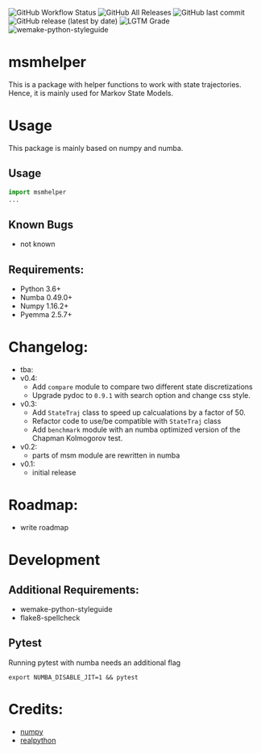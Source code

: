 ![GitHub Workflow Status](https://img.shields.io/github/workflow/status/moldyn/msmhelper/Python%20package)
![GitHub All Releases](https://img.shields.io/github/downloads/moldyn/msmhelper/total)
![GitHub last commit](https://img.shields.io/github/last-commit/moldyn/msmhelper)
![GitHub release (latest by date)](https://img.shields.io/github/v/release/moldyn/msmhelper)
![LGTM Grade](https://img.shields.io/lgtm/grade/python/github/moldyn/msmhelper?label=code%20quality&logo=lgtm)
![wemake-python-styleguide](https://img.shields.io/badge/style-wemake-000000.svg)

# msmhelper

This is a package with helper functions to work with state trajectories. Hence, it is mainly used for Markov State Models.

# Usage
This package is mainly based on numpy and numba.
## Usage
```python
import msmhelper
...
```
## Known Bugs
- not known

## Requirements:
- Python 3.6+
- Numba 0.49.0+
- Numpy 1.16.2+
- Pyemma 2.5.7+

# Changelog:
- tba:
- v0.4:
  - Add `compare` module to compare two different state discretizations
  - Upgrade pydoc to `0.9.1` with search option and change css style.
- v0.3:
  - Add `StateTraj` class to speed up calcualations by a factor of 50.
  - Refactor code to use/be compatible with `StateTraj` class
  - Add `benchmark` module with an numba optimized version of the Chapman
    Kolmogorov test.
- v0.2:
  - parts of msm module are rewritten in numba
- v0.1:
  - initial release

# Roadmap:
- write roadmap

# Development
## Additional Requirements:
- wemake-python-styleguide
- flake8-spellcheck

## Pytest
Running pytest with numba needs an additional flag
```
export NUMBA_DISABLE_JIT=1 && pytest
```

# Credits:
- [numpy](https://docs.scipy.org/doc/numpy)
- [realpython](https://realpython.com/)
